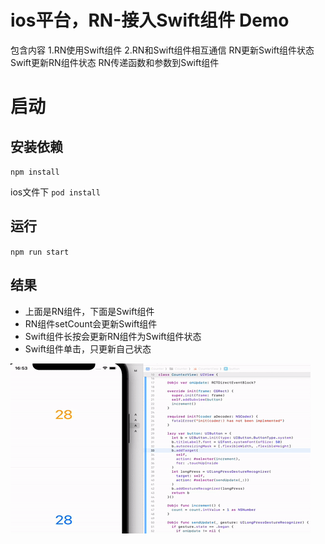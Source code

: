 # ios平台，RN-接入Swift组件 Demo

包含内容
1.RN使用Swift组件
2.RN和Swift组件相互通信
RN更新Swift组件状态
Swift更新RN组件状态
RN传递函数和参数到Swift组件

# 启动

## 安装依赖
`npm install`

ios文件下 `pod install`

## 运行
`npm run start`

## 结果
- 上面是RN组件，下面是Swift组件
- RN组件setCount会更新Swift组件
- Swift组件长按会更新RN组件为Swift组件状态
- Swift组件单击，只更新自己状态

![](./result.gif)
